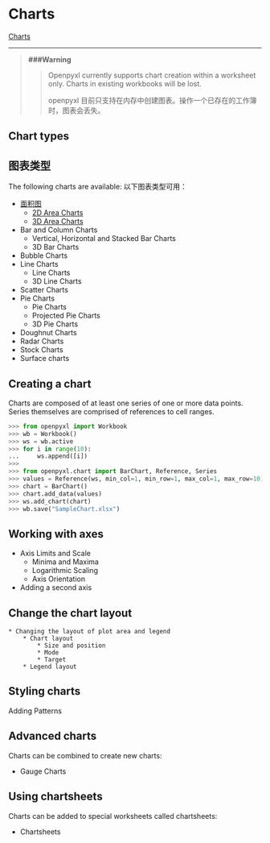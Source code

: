 # Charts
[Charts](https://openpyxl.readthedocs.io/en/default/charts/introduction.html)

----


>**###Warning**
>>
>>Openpyxl currently supports chart creation within a worksheet only. Charts in existing workbooks will be lost.
>>
>>openpyxl 目前只支持在内存中创建图表。操作一个已存在的工作簿时，图表会丢失。
>>

## Chart types
## 图表类型

The following charts are available:
以下图表类型可用：

* [ 面积图  ](./area.md)
    * [ 2D Area Charts ]( ./area.md#2D面积图 )
    * [ 3D Area Charts ]( ./area.md#3D面积图 )
* Bar and Column Charts
    * Vertical, Horizontal and Stacked Bar Charts
    * 3D Bar Charts
* Bubble Charts
* Line Charts
    * Line Charts
    * 3D Line Charts
* Scatter Charts
* Pie Charts
    * Pie Charts
    * Projected Pie Charts
    * 3D Pie Charts
* Doughnut Charts
* Radar Charts
* Stock Charts
* Surface charts


## Creating a chart
Charts are composed of at least one series of one or more data points. Series themselves are comprised of references to cell ranges.

```python
>>> from openpyxl import Workbook
>>> wb = Workbook()
>>> ws = wb.active
>>> for i in range(10):
...     ws.append([i])
>>>
>>> from openpyxl.chart import BarChart, Reference, Series
>>> values = Reference(ws, min_col=1, min_row=1, max_col=1, max_row=10)
>>> chart = BarChart()
>>> chart.add_data(values)
>>> ws.add_chart(chart)
>>> wb.save("SampleChart.xlsx")
```

## Working with axes
* Axis Limits and Scale
    * Minima and Maxima
    * Logarithmic Scaling
    * Axis Orientation
* Adding a second axis


## Change the chart layout
    * Changing the layout of plot area and legend
        * Chart layout
            * Size and position
            * Mode
            * Target
        * Legend layout


## Styling charts
Adding Patterns


## Advanced charts
Charts can be combined to create new charts:
* Gauge Charts


## Using chartsheets
Charts can be added to special worksheets called chartsheets:
* Chartsheets